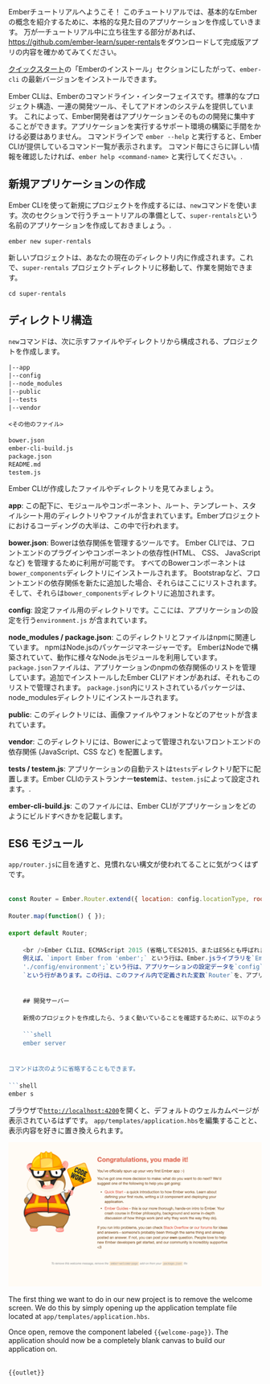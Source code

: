 Emberチュートリアルへようこそ！ このチュートリアルでは、基本的なEmberの概念を紹介するために、本格的な見た目のアプリケーションを作成していきます。 万が一チュートリアル中に立ち往生する部分があれば、<https://github.com/ember-learn/super-rentals>をダウンロードして完成版アプリの内容を確かめてみてください。

[クイックスタート](../../getting-started/quick-start/#toc_install-ember)の「Emberのインストール」セクションにしたがって、`ember-cli` の最新バージョンをインストールできます。

Ember CLIは、Emberのコマンドライン・インターフェイスです。標準的なプロジェクト構造、一連の開発ツール、そしてアドオンのシステムを提供しています。 これによって、Ember開発者はアプリケーションそのものの開発に集中することができます。アプリケーションを実行するサポート環境の構築に手間をかける必要はありません。 コマンドラインで `ember --help` と実行すると、Ember CLIが提供しているコマンド一覧が表示されます。 コマンド毎にさらに詳しい情報を確認したければ、`ember help <command-name>` と実行してください。.

## 新規アプリケーションの作成

Ember CLIを使って新規にプロジェクトを作成するには、`new`コマンドを使います。次のセクションで行うチュートリアルの準備として、`super-rentals`という名前のアプリケーションを作成しておきましょう。.

```shell
ember new super-rentals
```

新しいプロジェクトは、あなたの現在のディレクトリ内に作成されます。これで、`super-rentals` プロジェクトディレクトリに移動して、作業を開始できます。

```shell
cd super-rentals
```

## ディレクトリ構造

`new`コマンドは、次に示すファイルやディレクトリから構成される、プロジェクトを作成します。

```text
|--app
|--config
|--node_modules
|--public
|--tests
|--vendor

<その他のファイル>

bower.json
ember-cli-build.js
package.json
README.md
testem.js
```

Ember CLIが作成したファイルやディレクトリを見てみましょう。

**app**: この配下に、モジュールやコンポーネント、ルート、テンプレート、スタイルシート用のディレクトリやファイルが含まれています。Emberプロジェクトにおけるコーディングの大半は、この中で行われます。

**bower.json**: Bowerは依存関係を管理するツールです。 Ember CLIでは、フロントエンドのプラグインやコンポーネントの依存性(HTML、 CSS、 JavaScript など) を管理するために利用が可能です。 すべてのBowerコンポーネントは`bower_components`ディレクトリにインストールされます。 Bootstrapなど、フロントエンドの依存関係を新たに追加した場合、それらはここにリストされます。そして、それらは`bower_components`ディレクトリに追加されます。

**config**: 設定ファイル用のディレクトリです。ここには、アプリケーションの設定を行う`environment.js` が含まれています。

**node_modules / package.json**: このディレクトリとファイルはnpmに関連しています。 npmはNode.jsのパッケージマネージャーです。 EmberはNodeで構築されていて、動作に様々なNode.jsモジュールを利用しています。 `package.json`ファイルは、アプリケーションのnpmの依存関係のリストを管理しています。追加でインストールしたEmber CLIアドオンがあれば、それもこのリストで管理されます。 `package.json`内にリストされているパッケージは、node_modulesディレクトリにインストールされます。

**public**: このディレクトリには、画像ファイルやフォントなどのアセットが含まれています。

**vendor**: このディレクトリには、Bowerによって管理されないフロントエンドの依存関係 (JavaScript、CSS など) を配置します。

**tests / testem.js**: アプリケーションの自動テストは`tests`ディレクトリ配下に配置します。Ember CLIのテストランナー**testem**は、`testem.js`によって設定されます。.

**ember-cli-build.js**: このファイルには、Ember CLIがアプリケーションをどのようにビルドすべきかを記載します。

## ES6 モジュール

`app/router.js`に目を通すと、見慣れない構文が使われてることに気がつくはずです。

```app/router.js import Ember from 'ember'; import config from './config/environment';

const Router = Ember.Router.extend({ location: config.locationType, rootURL: config.rootURL });

Router.map(function() { });

export default Router;

    <br />Ember CLIは、ECMAScript 2015 (省略してES2015、またはES6とも呼ばれます) モジュールを使って、アプリケーションコードを構造化します。
    例えば、`import Ember from 'ember';` という行は、Ember.jsライブラリを`Ember`という変数で利用できるようにしています。 また、`import config from
    './config/environment';`という行は、アプリケーションの設定データを`config`という変数で利用できるようにしています。 `const`は読み込み専用の変数を宣言するためのものです。`const`を使って変数を宣言することで、他のコードで書き換えられないことが担保されます。 ファイルの終わりには`export default Router;
    `という行があります。この行は、このファイル内で定義された変数`Router`を、アプリケーションの他の部分でも利用できるようにしています。
    
    
    ## 開発サーバー
    
    新規のプロジェクトを作成したら、うまく動いていることを確認するために、以下のようにEmberの開発サーバーを起動します。
    
    ```shell
    ember server
    

コマンドは次のように省略することもできます。

```shell
ember s
```

ブラウザで[`http://localhost:4200`](http://localhost:4200)を開くと、デフォルトのウェルカムページが表示されているはずです。 `app/templates/application.hbs`を編集することと、表示内容を好きに置き換えられます。

![default welcome screen](../../images/ember-cli/default-welcome-page.png)

The first thing we want to do in our new project is to remove the welcome screen. We do this by simply opening up the application template file located at `app/templates/application.hbs`.

Once open, remove the component labeled `{{welcome-page}}`. The application should now be a completely blank canvas to build our application on.

```app/templates/application.hbs{-1,-2,-3} {{!-- The following component displays Ember's default welcome message. --}} {{welcome-page}} {{!-- Feel free to remove this! --}}

{{outlet}}

```